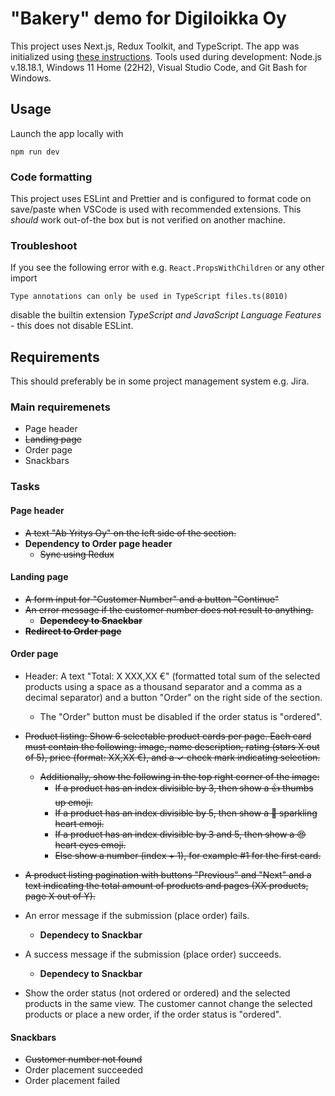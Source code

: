 # "Bakery" demo for Digiloikka Oy

This project uses Next.js, Redux Toolkit, and TypeScript. The app was initialized using [these instructions](https://react-redux.js.org/introduction/getting-started). Tools used during development: Node.js v.18.18.1, Windows 11 Home (22H2), Visual Studio Code, and Git Bash for Windows.

## Usage

Launch the app locally with

```
npm run dev
```

### Code formatting

This project uses ESLint and Prettier and is configured to format code on save/paste when VSCode is used with recommended extensions. This _should_ work out-of-the box but is not verified on another machine.

### Troubleshoot

If you see the following error with e.g. `React.PropsWithChildren` or any other import 

```
Type annotations can only be used in TypeScript files.ts(8010)
```

disable the builtin extension _TypeScript and JavaScript Language Features_ - this does not disable ESLint.

## Requirements

This should preferably be in some project management system e.g. Jira.

### Main requiremenets

- Page header
- ~~Landing page~~
- Order page
- Snackbars

### Tasks

#### Page header

- ~~A text "Ab Yritys Oy" on the left side of the section.~~
- **Dependency to Order page header**
  - ~~Sync using Redux~~

#### Landing page

- ~~A form input for "Customer Number" and a button "Continue"~~
- ~~An error message if the customer number does not result to anything.~~
  - ~~**Dependecy to Snackbar**~~
- ~~**Redirect to Order page**~~

#### Order page

- Header: A text "Total: X XXX,XX €" (formatted total sum of the selected products using a space as a thousand separator and a comma as a decimal separator) and a button "Order" on the right side of the section.
  - The "Order" button must be disabled if the order status is "ordered".
- ~~Product listing: Show 6 selectable product cards per page. Each card must contain the following: image, name description, rating (stars X out of 5), price (format: XX,XX €), and a ✓ check mark indicating selection.~~
  - ~~Additionally, show the following in the top right corner of the image:~~
    - ~~If a product has an index divisible by 3, then show a 👍 thumbs up emoji.~~
    - ~~If a product has an index divisible by 5, then show a 💖 sparkling heart emoji.~~
    - ~~If a product has an index divisible by 3 and 5, then show a 😍 heart eyes emoji.~~
    - ~~Else show a number (index + 1), for example #1 for the first card.~~

- ~~A product listing pagination with buttons "Previous" and "Next" and a text indicating the total amount of products and pages (XX products, page X out of Y).~~
- An error message if the submission (place order) fails.
  - **Dependecy to Snackbar**
- A success message if the submission (place order) succeeds.
  - **Dependecy to Snackbar**
- Show the order status (not ordered or ordered) and the selected products in the same view. The customer cannot change the selected products or place a new order, if the order status is "ordered".

#### Snackbars

- ~~Customer number not found~~
- Order placement succeeded
- Order placement failed
